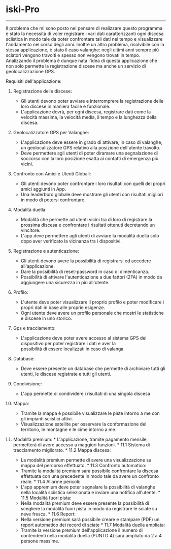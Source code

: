 # iski-Pro

--------

Il problema che mi sono posto nel pensare di realizzare questo programma è stato la necessità di voler registrare i vari dati caratterizzanti ogni discesa sciistica in modo tale da poter confrontare tali dati nel tempo e visualizzare l'andamento nel corso degli anni. Inoltre un altro problema, risolvibile con la stessa applicazione, è stato il caso valanghe: negli ultimi anni sempre più sciatori vengono travolti e spesso non vengono trovati in tempo. Analizzando il problema è dunque nata l'idea di questa applicazione che non solo permette la registrazione discese ma anche un servizio di geolocalizzazione GPS.

Requisiti dell'applicazione:

1. Registrazione delle discese:
   * Gli utenti devono poter avviare e interromprere la registrazione delle loro discese in maniera facile e funzionale.
   * L'applicazione dovrà, per ogni discesa, registrare dati come la velocità massima, la velocità media, il tempo e la lunghezza della discesa.
     
2. Geolocalizzatore GPS per Valanghe:
   * L'applicazione deve essere in grado di attivare, in caso di valanghe, un geolocalizzatore GPS relativo alla posizione dell'utente travolto.
   * Deve permettere agli utenti di poter diramare una segnalazione di soccorso con la loro posizione esatta ai contatti di emergenza più vicini.

3. Confronto con Amici e Utenti Globali:
   * Gli utenti devono poter confrontare i loro risultati con quelli dei propri amici aggiunti in App.
   * Una leaderbord globale deve mostrare gli utenti con risultati migliori in modo di potersi confrontare.

4. Modalità duella:
   * Modalità che permette ad utenti vicini tra di loro di registrare la prossima discesa e confrontare i risultati ottenuti decretando un vincitore.
   * L'app deve permettere agli utenti di avviare la modalità duella solo dopo aver verificato la vicinanza tra i dispositivi.

5. Registrazione e autenticazione:
   * Gli utenti devono avere la possibilità di registrarsi ed accedere all'applicazione.
   * Dare la possibilità di reset-password in caso di dimenticanza.
   * Possibilità di attivare l'autenticazione a due fattori (2FA) in modo da aggiungere una sicurezza in più all'utente.

6. Profilo:
   * L'utente deve poter visualizzare il proprio profilo e poter modificare i propri dati in base alle proprie esigenze.
   * Ogni utente deve avere un profilo personale che mostri le statistiche e discese in uno storico.

7. Gps e tracciamento:
   * L'applicazione deve poter avere accesso al sistema GPS del dispositivo per poter registrare i dati e aver la       
     possibilità di essere localizzati in caso di valanga.

8. Database:
   * Deve essere presente un database che permette di archiviare tutti gli utenti, le discese registrate e tutti gli utenti.

9. Condivisione:
    * L'app permette di condividere i risultati di una singola discesa

10. Mappa:
      * Tramite la mappa è possibile visualizzare le piste intorno a me con gli impianti sciistici attivi.
      * Visualizzazione satellite per osservare la conformazione del territorio, le montagne e le cime intorno a me.
      
   11. Modalità premium:
     * L'applicazione, tramite pagamento mensile, permetterà di avere accesso a maggiori funzioni.
     * 11.1 Sistema di tracciamento migliorato.
     * 11.2 Mappa discesa:
        * La modalità premium permette di avere una visualizzazione su mappa del percorso effettuato.
     * 11.3 Confronto automatico:
       * Tramite la modalità premium sarà possibile confrontare la discesa effettuata con una precedente in modo tale da avere un confronto reale.
     * 11.4 Allarme pericoli:
       * L'app appremium deve poter segnalare la possibilità di valanghe nella località sciistica selezionata e inviare una notifica all'utente.
     * 11.5 Modalità fuori pista:
        * Nella modalità premium deve essere presente la possibilità di scegliere la modalità fuori pista in modo da registrare le sciate su neve fresca.
     * 11.6 Report:
       * Nella versione premium sarà possibile creare e stampare (PDF) un report automatico dei record di sciate
     * 11.7 Modalità duella ampliata:
       * Tramite la versione premium dell'applicazione il numero di contendenti nella modalità duella (PUNTO 4) sarà ampliato da 2 a 4 persone massime.
      




